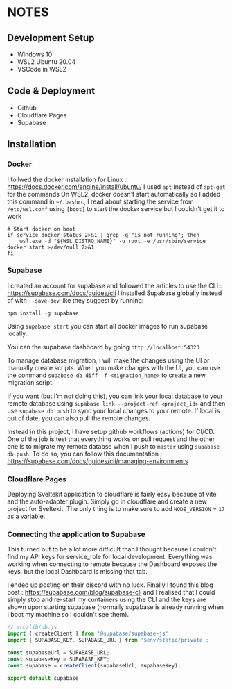 # NOTES

## Development Setup

- Windows 10
- WSL2 Ubuntu 20.04
- VSCode in WSL2

## Code & Deployment

- Github
- Cloudflare Pages
- Supabase

## Installation

### Docker

I follwed the docker installation for Linux : https://docs.docker.com/engine/install/ubuntu/
I used `apt` instead of `apt-get` for the commands
On WSL2, docker doesn't start automatically so I added this command in `~/.bashrc`, I read about starting the service from
`/etc/wsl.conf` using `[boot]` to start the docker service but I couldn't get it to work
```
# Start docker on boot
if service docker status 2>&1 | grep -q "is not running"; then
    wsl.exe -d "${WSL_DISTRO_NAME}" -u root -e /usr/sbin/service docker start >/dev/null 2>&1
fi
```

### Supabase

I created an account for supabase and followed the articles to use the CLI : https://supabase.com/docs/guides/cli 
I installed Supabase globally instead of with `--save-dev` like they suggest by running:
```
npm install -g supabase
```
Using `supabase start` you can start all docker images to run supabase locally.

You can the supabase dashboard by going `http://localhost:54323`

To manage database migration, I will make the changes using the UI or manually create scripts. When you make changes with the UI, you can use the command `supabase db diff -f <migration_name>` to create a new migration script.

If you want (but I'm not doing this), you can link your local database to your remote database using `supabase link --project-ref <project_id>` and then use `supabase db push` to sync your local changes to your remote. If local is out of date, you can also pull the remote changes.

Instead in this project, I have setup github workflows (actions) for CI/CD. One of the job is test that everything works on pull request and the other one is to migrate my remote databse when I push to `master` using `supabase db push`. To do so, you can follow this documentation : https://supabase.com/docs/guides/cli/managing-environments 


### Cloudflare Pages

Deploying Sveltekit application to cloudflare is fairly easy because of vite and the auto-adapter plugin. Simply go in cloudflare and create a new project for Sveltekit. The only thing is to make sure to add `NODE_VERSION` = `17` as a variable.

### Connecting the application to Supabase

This turned out to be a lot more difficult than I thought because I couldn't find my API keys for service_role for local development. Everything was working when connecting to remote because the Dashboard exposes the keys, but the local Dashboard is missing that tab.

I ended up posting on their discord with no luck. Finally I found this blog post : https://supabase.com/blog/supabase-cli and I realised that I could simply stop and re-start my containers using the CLI and the keys are shown upon starting supabase (normally supabase is already running when I boot my machine so I couldn't see them).

```js
// src/lib/db.js
import { createClient } from '@supabase/supabase-js'
import { SUPABASE_KEY, SUPABASE_URL } from '$env/static/private';

const supabaseUrl = SUPABASE_URL;
const supabaseKey = SUPABASE_KEY;
const supabase = createClient(supabaseUrl, supabaseKey);

export default supabase
```